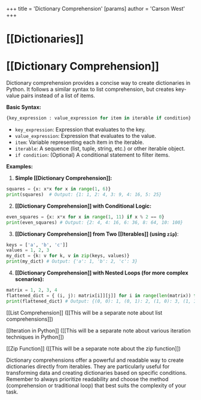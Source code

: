 +++
 title = 'Dictionary Comprehension'
[params]
	author = 'Carson West'
+++
# [[Dictionaries]]
# [[Dictionary Comprehension]] 
Dictionary comprehension provides a concise way to create dictionaries in Python.  It follows a similar syntax to list comprehension, but creates key-value pairs instead of a list of items.

**Basic Syntax:**

```python
{key_expression : value_expression for item in iterable if condition} 
```

* `key_expression`:  Expression that evaluates to the key.
* `value_expression`: Expression that evaluates to the value.
* `item`: Variable representing each item in the iterable.
* `iterable`:  A sequence (list, tuple, string, etc.) or other iterable object.
* `if condition`: (Optional) A conditional statement to filter items.


**Examples:**

1. **Simple [[Dictionary Comprehension]]:**

```python
squares = {x: x*x for x in range(1, 6)} 
print(squares)  # Output: {1: 1, 2: 4, 3: 9, 4: 16, 5: 25}
```

2. **[[Dictionary Comprehension]] with Conditional Logic:**

```python
even_squares = {x: x*x for x in range(1, 11) if x % 2 == 0}
print(even_squares) # Output: {2: 4, 4: 16, 6: 36, 8: 64, 10: 100}
```

3. **[[Dictionary Comprehension]] from Two [[Iterables]] (using `zip`)**:

```python
keys = ['a', 'b', 'c']]
values = 1, 2, 3
my_dict = {k: v for k, v in zip(keys, values)}
print(my_dict) # Output: {'a': 1, 'b': 2, 'c': 3}

```

4. **[[Dictionary Comprehension]] with Nested Loops (for more complex scenarios):**

```python
matrix = 1, 2, 3, 4
flattened_dict = { (i, j): matrix[i]][j]] for i in range(len(matrix)) for j in range(len(matrix[0]]))}
print(flattened_dict) # Output: {(0, 0): 1, (0, 1): 2, (1, 0): 3, (1, 1): 4}
```

[[List Comprehension]]  ([[This will be a separate note about list comprehensions]])

[[Iteration in Python]] ([[This will be a separate note about various iteration techniques in Python]])

[[Zip Function]] ([[This will be a separate note about the zip function]])

Dictionary comprehensions offer a powerful and readable way to create dictionaries directly from iterables. They are particularly useful for transforming data and creating dictionaries based on specific conditions.  Remember to always prioritize readability and choose the method (comprehension or traditional loop) that best suits the complexity of your task.
